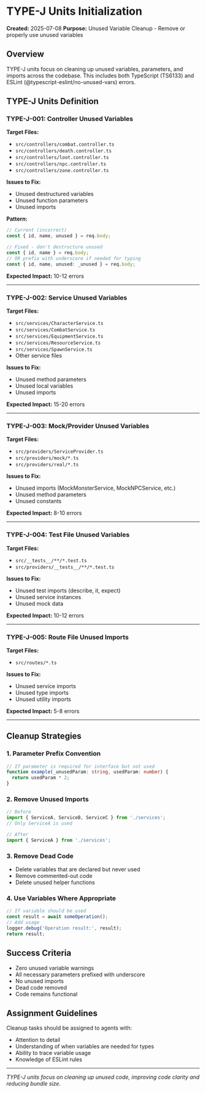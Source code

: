 # TYPE-J Units Initialization

**Created:** 2025-07-08
**Purpose:** Unused Variable Cleanup - Remove or properly use unused variables

## Overview

TYPE-J units focus on cleaning up unused variables, parameters, and imports across the codebase. This includes both TypeScript (TS6133) and ESLint (@typescript-eslint/no-unused-vars) errors.

## TYPE-J Units Definition

### TYPE-J-001: Controller Unused Variables
**Target Files:**
- `src/controllers/combat.controller.ts`
- `src/controllers/death.controller.ts`
- `src/controllers/loot.controller.ts`
- `src/controllers/npc.controller.ts`
- `src/controllers/zone.controller.ts`

**Issues to Fix:**
- Unused destructured variables
- Unused function parameters
- Unused imports

**Pattern:**
```typescript
// Current (incorrect)
const { id, name, unused } = req.body;

// Fixed - don't destructure unused
const { id, name } = req.body;
// OR prefix with underscore if needed for typing
const { id, name, unused: _unused } = req.body;
```

**Expected Impact:** 10-12 errors

---

### TYPE-J-002: Service Unused Variables
**Target Files:**
- `src/services/CharacterService.ts`
- `src/services/CombatService.ts`
- `src/services/EquipmentService.ts`
- `src/services/ResourceService.ts`
- `src/services/SpawnService.ts`
- Other service files

**Issues to Fix:**
- Unused method parameters
- Unused local variables
- Unused imports

**Expected Impact:** 15-20 errors

---

### TYPE-J-003: Mock/Provider Unused Variables
**Target Files:**
- `src/providers/ServiceProvider.ts`
- `src/providers/mock/*.ts`
- `src/providers/real/*.ts`

**Issues to Fix:**
- Unused imports (MockMonsterService, MockNPCService, etc.)
- Unused method parameters
- Unused constants

**Expected Impact:** 8-10 errors

---

### TYPE-J-004: Test File Unused Variables
**Target Files:**
- `src/__tests__/**/*.test.ts`
- `src/providers/__tests__/**/*.test.ts`

**Issues to Fix:**
- Unused test imports (describe, it, expect)
- Unused service instances
- Unused mock data

**Expected Impact:** 10-12 errors

---

### TYPE-J-005: Route File Unused Imports
**Target Files:**
- `src/routes/*.ts`

**Issues to Fix:**
- Unused service imports
- Unused type imports
- Unused utility imports

**Expected Impact:** 5-8 errors

---

## Cleanup Strategies

### 1. Parameter Prefix Convention
```typescript
// If parameter is required for interface but not used
function example(_unusedParam: string, usedParam: number) {
  return usedParam * 2;
}
```

### 2. Remove Unused Imports
```typescript
// Before
import { ServiceA, ServiceB, ServiceC } from './services';
// Only ServiceA is used

// After
import { ServiceA } from './services';
```

### 3. Remove Dead Code
- Delete variables that are declared but never used
- Remove commented-out code
- Delete unused helper functions

### 4. Use Variables Where Appropriate
```typescript
// If variable should be used
const result = await someOperation();
// Add usage
logger.debug('Operation result:', result);
return result;
```

## Success Criteria

- Zero unused variable warnings
- All necessary parameters prefixed with underscore
- No unused imports
- Dead code removed
- Code remains functional

## Assignment Guidelines

Cleanup tasks should be assigned to agents with:
- Attention to detail
- Understanding of when variables are needed for types
- Ability to trace variable usage
- Knowledge of ESLint rules

---

*TYPE-J units focus on cleaning up unused code, improving code clarity and reducing bundle size.*